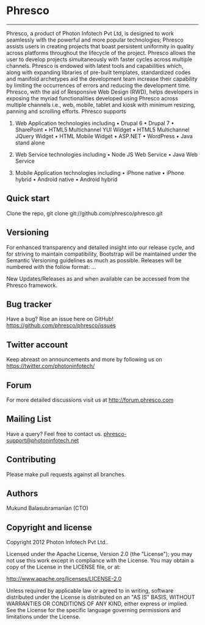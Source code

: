 Phresco 
=================
-----------------
Phresco, a product of Photon Infotech Pvt Ltd, is designed to work seamlessly with the powerful and more popular technologies; Phresco assists users in creating projects that boast persistent uniformity in quality across platforms throughout the lifecycle of the project.
Phresco allows the user to develop projects simultaneously with faster cycles across multiple channels. Phresco is endowed with latest tools and capabilities which, along with expanding libraries of pre-built templates, standardized codes and manifold archetypes aid the development team increase their capability by limiting the occurrences of errors and reducing the development time.
Phresco, with the aid of Responsive Web Design (RWD), helps developers in exposing the myriad functionalities developed using Phresco across multiple channels i.e., web, mobile, tablet and kiosk with minimum resizing, panning and scrolling efforts.
Phresco supports


1.  Web Application technologies including
•	Drupal 6
•	Drupal 7
•	SharePoint
•	HTML5 Multichannel YUI Widget
•	HTML5 Multichannel JQuery Widget
•	HTML Mobile Widget
•	ASP.NET
•	WordPress
•	Java stand alone

2.	Web Service technologies including
•	Node JS Web Service
•	Java Web Service

3.	Mobile Application technologies including
•	iPhone native
•	iPhone hybrid
•	Android native
•	Android hybrid


Quick start
-----------

Clone the repo, git clone git://github.com/phresco/phresco.git 

Versioning
----------

For enhanced transparency and detailed insight into our release cycle, and for striving to maintain compatibility, Bootstrap will be maintained under the Semantic Versioning guidelines as much as possible.
Releases will be numbered with the follow format:
<major>.<minor>.<fix>.<iteration>

New Updates/Releases as and when available can be accessed from the Phresco framework. 

Bug tracker
-----------

Have a bug? Rise an issue here on GitHub!
https://github.com/phresco/phresco/issues

Twitter account
---------------

Keep abreast on announcements and more by following us on
https://twitter.com/photoninfotech/

Forum
------

For more detailed discussions visit us at 
http://forum.phresco.com


Mailing List
------------

Have a query? Feel free to contact us.
phresco-support@photoninfotech.net

Contributing
------------

Please make pull requests against all branches. 

Authors
------------

Mukund Balasubramanian (CTO)

Copyright and license
---------------------

Copyright 2012 Photon Infotech Pvt Ltd..

Licensed under the Apache License, Version 2.0 (the "License");
you may not use this work except in compliance with the License.
You may obtain a copy of the License in the LICENSE file, or at:

   http://www.apache.org/licenses/LICENSE-2.0

Unless required by applicable law or agreed to in writing, software
distributed under the License is distributed on an "AS IS" BASIS,
WITHOUT WARRANTIES OR CONDITIONS OF ANY KIND, either express or implied.
See the License for the specific language governing permissions and
limitations under the License.